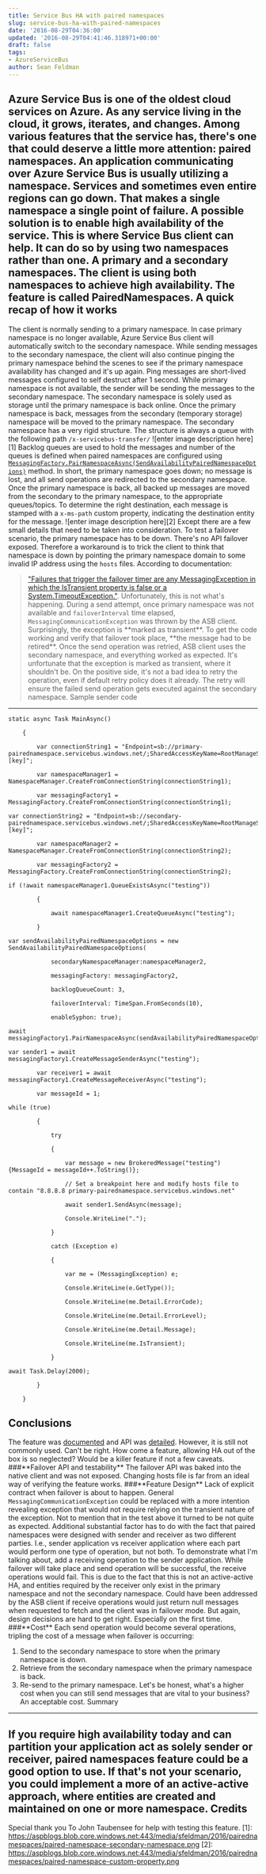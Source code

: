 ```yaml
---
title: Service Bus HA with paired namespaces
slug: service-bus-ha-with-paired-namespaces
date: '2016-08-29T04:36:00'
updated: '2016-08-29T04:41:46.318971+00:00'
draft: false
tags:
- AzureServiceBus
author: Sean Feldman
---
```

Azure Service Bus is one of the oldest cloud services on Azure. As any service living in the cloud, it grows, iterates, and changes. Among various features that the service has, there's one that could deserve a little more attention: paired namespaces.
An application communicating over Azure Service Bus is usually utilizing a namespace. Services and sometimes even entire regions can go down. That makes a single namespace a single point of failure. A possible solution is to enable high availability of the service. This is where Service Bus client can help. It can do so by using two namespaces rather than one. A primary and a secondary namespaces. The client is using both namespaces to achieve high availability. The feature is called PairedNamespaces.
A quick recap of how it works
-----------------------------
The client is normally sending to a primary namespace. In case primary namespace is no longer available, Azure Service Bus client will automatically switch to the secondary namespace. While sending messages to the secondary namespace, the client will also continue pinging the primary namespace behind the scenes to see if the primary namespace availability has changed and it's up again. Ping messages are short-lived messages configured to self destruct after 1 second. While primary namespace is not available, the sender will be sending the messages to the secondary namespace. The secondary namespace is solely used as storage until the primary namespace is back online. Once the primary namespace is back, messages from the secondary (temporary storage) namespace will be moved to the primary namespace.
The secondary namespace has a very rigid structure. The structure is always a queue with the following path `/x-servicebus-transfer/`
![enter image description here][1]
Backlog queues are used to hold the messages and number of the queues is defined when paired namespaces are configured using [`MessagingFactory.PairNamespaceAsync(SendAvailabilityPairedNamespaceOptions)`](https://msdn.microsoft.com/library/azure/microsoft.servicebus.messaging.messagingfactory.pairnamespaceasync.aspx) method.
In short, the primary namespace goes down; no message is lost, and all send operations are redirected to the secondary namespace. Once the primary namespace is back, all backed up messages are moved from the secondary to the primary namespace, to the appropriate queues/topics. To determine the right destination, each message is stamped with a `x-ms-path` custom property, indicating the destination entity for the message.
![enter image description here][2]
Except there are a few small details that need to be taken into consideration.
To test a failover scenario, the primary namespace has to be down. There's no API failover exposed. Therefore a workaround is to trick the client to think that namespace is down by pointing the primary namespace domain to some invalid IP address using the `hosts` files.
According to documentation:
> ["Failures that trigger the failover timer are any MessagingException in which the IsTransient property is false or a System.TimeoutException."](https://azure.microsoft.com/en-us/documentation/articles/service-bus-async-messaging/#paired-namespaces).
Unfortunately, this is not what's happening. During a send attempt, once primary namespace was not available and `failoverInterval` time elapsed, `MessagingCommunicationException` was thrown by the ASB client. Surprisingly, the exception is \*\*marked as transient\*\*. To get the code working and verify that failover took place, \*\*the message had to be retired\*\*. Once the send operation was retried, ASB client uses the secondary namespace, and everything worked as expected. It's unfortunate that the exception is marked as transient, where it shouldn't be. On the positive side, it's not a bad idea to retry the operation, even if default retry policy does it already. The retry will ensure the failed send operation gets executed against the secondary namespace.
Sample sender code
------------------
```
static async Task MainAsync()
    { 
        var connectionString1 = "Endpoint=sb://primary-pairednamespace.servicebus.windows.net/;SharedAccessKeyName=RootManageSharedAccessKey;SharedAccessKey=[key]";
        var namespaceManager1 = NamespaceManager.CreateFromConnectionString(connectionString1);
        var messagingFactory1 = MessagingFactory.CreateFromConnectionString(connectionString1);
```
```
var connectionString2 = "Endpoint=sb://secondary-pairednamespace.servicebus.windows.net/;SharedAccessKeyName=RootManageSharedAccessKey;SharedAccessKey=[key]";
        var namespaceManager2 = NamespaceManager.CreateFromConnectionString(connectionString2);
        var messagingFactory2 = MessagingFactory.CreateFromConnectionString(connectionString2);
```
```
if (!await namespaceManager1.QueueExistsAsync("testing"))
        {
            await namespaceManager1.CreateQueueAsync("testing");
        }
```
```
var sendAvailabilityPairedNamespaceOptions = new SendAvailabilityPairedNamespaceOptions(
            secondaryNamespaceManager:namespaceManager2,
            messagingFactory: messagingFactory2,
            backlogQueueCount: 3,
            failoverInterval: TimeSpan.FromSeconds(10),
            enableSyphon: true);
```
```
await messagingFactory1.PairNamespaceAsync(sendAvailabilityPairedNamespaceOptions);
```
```
var sender1 = await messagingFactory1.CreateMessageSenderAsync("testing");
        var receiver1 = await messagingFactory1.CreateMessageReceiverAsync("testing");
        var messageId = 1;
```
```
while (true)
        {
            try
            {
                var message = new BrokeredMessage("testing") {MessageId = messageId++.ToString()};
                // Set a breakpoint here and modify hosts file to contain "8.8.8.8 primary-pairednamespace.servicebus.windows.net"
                await sender1.SendAsync(message);
                Console.WriteLine(".");
            }
            catch (Exception e)
            {
                var me = (MessagingException) e;
                Console.WriteLine(e.GetType());
                Console.WriteLine(me.Detail.ErrorCode);
                Console.WriteLine(me.Detail.ErrorLevel);
                Console.WriteLine(me.Detail.Message);
                Console.WriteLine(me.IsTransient);
            }
```
```
await Task.Delay(2000);
        }
    }
```
Conclusions
-----------
The feature was [documented](https://azure.microsoft.com/en-us/documentation/articles/service-bus-paired-namespaces/) and API was [detailed](https://azure.microsoft.com/en-us/documentation/articles/service-bus-async-messaging/). However, it is still not commonly used. Can't be right. How come a feature, allowing HA out of the box is so neglected? Would be a killer feature if not a few caveats.
###\*\*Failover API and testability\*\*
The failover API was baked into the native client and was not exposed. Changing hosts file is far from an ideal way of verifying the feature works.
###\*\*Feature Design\*\*
Lack of explicit contract when failover is about to happen. General `MessagingCommunicationException` could be replaced with a more intention revealing exception that would not require relying on the transient nature of the exception. Not to mention that in the test above it turned to be not quite as expected.
Additional substantial factor has to do with the fact that paired namespaces were designed with sender and receiver as two different parties. I.e., sender application vs receiver application where each part would perform one type of operation, but not both. To demonstrate what I'm talking about, add a receiving operation to the sender application. While failover will take place and send operation will be successful, the receive operations would fail. This is due to the fact that this is not an active-active HA, and entities required by the receiver only exist in the primary namespace and not the secondary namespace. Could have been addressed by the ASB client if receive operations would just return null messages when requested to fetch and the client was in failover mode. But again, design decisions are hard to get right. Especially on the first time.
###\*\*Cost\*\*
Each send operation would become several operations, tripling the cost of a message when failover is occurring:
1. Send to the secondary namespace to store when the primary namespace is down.
2. Retrieve from the secondary namespace when the primary namespace is back.
3. Re-send to the primary namespace.
Let's be honest, what's a higher cost when you can still send messages that are vital to your business? An acceptable cost.
Summary
-------
If you require high availability today and can partition your application act as solely sender or receiver, paired namespaces feature could be a good option to use. If that's not your scenario, you could implement a more of an active-active approach, where entities are created and maintained on one or more namespace.
Credits
-------
Special thank you To John Taubensee for help with testing this feature.
[1]: https://aspblogs.blob.core.windows.net:443/media/sfeldman/2016/pairednamespaces/paired-namespace-secondary-namespace.png
[2]: https://aspblogs.blob.core.windows.net:443/media/sfeldman/2016/pairednamespaces/paired-namespace-custom-property.png
